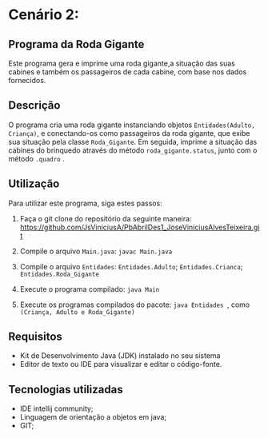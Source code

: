 # Cenário 2:

## Programa da Roda Gigante 

Este programa gera e imprime uma roda gigante,a situação das suas cabines e também os passageiros de cada cabine, com base nos dados fornecidos.

## Descrição

O programa cria uma roda gigante instanciando objetos `Entidades(Adulto, Criança)`, e conectando-os como passageiros da roda gigante, que exibe sua situação pela classe `Roda_Gigante`. Em seguida, imprime a situação das cabines do brinquedo através do método `roda_gigante.status`, junto com o método `.quadro` .

## Utilização

Para utilizar este programa, siga estes passos:

1. Faça o git clone do repositório da seguinte maneira: https://github.com/JsViniciusA/PbAbrilDes1_JoseViniciusAlvesTeixeira.git

2. Compile o arquivo `Main.java`: `javac Main.java`

3. Compile o arquivo `Entidades`: `Entidades.Adulto`; `Entidades.Crianca`; `Entidades.Roda_Gigante`

4. Execute o programa compilado: `java Main`

5. Execute os programas compilados do pacote: `java Entidades `, como `(Criança, Adulto e Roda_Gigante)`

## Requisitos

- Kit de Desenvolvimento Java (JDK) instalado no seu sistema
- Editor de texto ou IDE para visualizar e editar o código-fonte.

## Tecnologias utilizadas 

- IDE intellij community;
- Linguagem de orientação a objetos em java;
- GIT;

  
